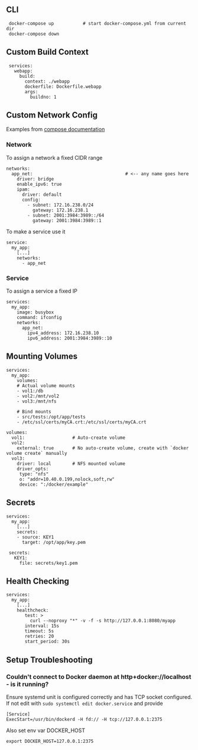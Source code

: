 ## CLI

     docker-compose up           # start docker-compose.yml from current dir
     docker-compose down

## Custom Build Context

     services:
       webapp:
         build:
           context: ./webapp
           dockerfile: Dockerfile.webapp
           args:
             buildno: 1

## Custom Network Config

Examples from [compose documentation](https://docs.docker.com/compose/compose-file/compose-file-v2/#ipv4_address-ipv6_address)

### Network

To assign a network a fixed CIDR range

    networks:
      app_net:                                   # <-- any name goes here
        driver: bridge
        enable_ipv6: true
        ipam:
          driver: default
          config:
            - subnet: 172.16.238.0/24
              gateway: 172.16.238.1
            - subnet: 2001:3984:3989::/64        
              gateway: 2001:3984:3989::1
              
To make a service use it

    service:
      my_app:
        [...]
        networks:
          - app_net

### Service

To assign a service a fixed IP

    services:
      my_app:
        image: busybox
        command: ifconfig
        networks:
          app_net:
            ipv4_address: 172.16.238.10
            ipv6_address: 2001:3984:3989::10

## Mounting Volumes

    services:
      my_app:
        volumes:
        # Actual volume mounts
        - vol1:/db
        - vol2:/mnt/vol2
        - vol3:/mnt/nfs
        
        # Bind mounts
        - src/tests:/opt/app/tests
        - /etc/ssl/certs/myCA.crt:/etc/ssl/certs/myCA.crt
                
    volumes:
      vol1:                  # Auto-create volume
      vol2:
        external: true       # No auto-create volume, create with `docker volume create` manually
      vol3:
        driver: local        # NFS mounted volume
        driver_opts:
         type: "nfs"
         o: "addr=10.40.0.199,nolock,soft,rw"
         device: ":/docker/example"

## Secrets

    services:
      my_app:
        [...]
        secrets:
        - source: KEY1
          target: /opt/app/key.pem
          
     secrets:
       KEY1:
         file: secrets/key1.pem
         
## Health Checking

    services:
      my_app:
        [...]
        healthcheck:
           test: >
             curl --noproxy "*" -v -f -s http://127.0.0.1:8080/myapp
           interval: 15s
           timeout: 5s
           retries: 20
           start_period: 30s

## Setup Troubleshooting

### Couldn't connect to Docker daemon at http+docker://localhost - is it running?

Ensure systemd unit is configured correctly and has TCP socket configured. 
If not edit with `sudo systemctl edit docker.service` and provide

    [Service]
    ExecStart=/usr/bin/dockerd -H fd:// -H tcp://127.0.0.1:2375

Also set env var DOCKER_HOST

    export DOCKER_HOST=127.0.0.1:2375
